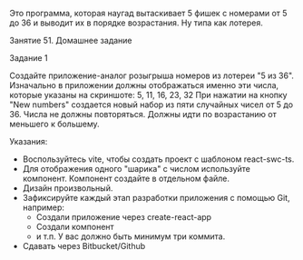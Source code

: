 Это программа, которая наугад вытаскивает 5 фишек с номерами от 5 до 36 и выводит их в порядке возрастания. Ну типа как лотерея.



Занятие 51. Домашнее задание

Задание 1

Создайте приложение-аналог розыгрыша номеров из лотереи "5 из 36". 
Изначально в приложении должны отображаться именно эти числа, которые указаны на скриншоте: 5, 11, 16, 23, 32
При нажатии на кнопку "New numbers" создается новый набор из пяти случайных чисел от 5 до 36. Числа не должны повторяться. Должны идти по возрастанию от меньшего к большему.

Указания:
- Воспользуйтесь vite, чтобы создать проект с шаблоном react-swc-ts.
- Для отображения одного "шарика" с числом используйте компонент. Компонент создайте в отдельном файле.
- Дизайн произвольный.
- Зафиксируйте каждый этап разработки приложения с помощью Git, например:
  * Создали приложение через create-react-app
  * Создали компонент
  * и т.п.
  У вас должно быть минимум три коммита.
- Сдавать через Bitbucket/Github
